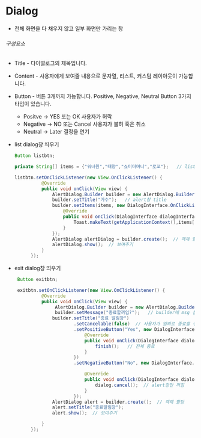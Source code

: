 # Dialog
-  전체 화면을 다 채우지 않고 일부 화면만 가리는 창

###### 구성요소
- Title - 다이얼로그의 제목입니다.
- Content - 사용자에게 보여줄 내용으로 문자열, 리스트, 커스텀 레이아웃이 가능합니다.
- Button - 버튼 3개까지 가능합니다.  Positive, Negative, Neutral Button 3가지 타입이 있습니다.
  - Positve -> YES 또는 OK 사용자가 허락
  - Negative -> NO 또는 Cancel 사용자가 불허 혹은 취소
  - Neutral -> Later 결정을 연기

- list dialog창 띄우기

  ```java
  Button listbtn;

  private String[] items = {"워너원","태양","쇼미더머니","로꼬"};   // list에 들어갈 내용

  listbtn.setOnClickListener(new View.OnClickListener() {
            @Override
            public void onClick(View view) {
                AlertDialog.Builder builder = new AlertDialog.Builder(MainActivity.this);  // alert창 띄우기 (MainActivity에 종속)
                builder.setTitle("가수");   // alert창 title
                builder.setItems(items, new DialogInterface.OnClickListener() {   // alert창의 내용 넣기
                    @Override
                    public void onClick(DialogInterface dialogInterface, int i) {   // click했을때에 대한 이벤트 처리
                        Toast.makeText(getApplicationContext(),items[i],Toast.LENGTH_SHORT).show();
                    }
                });
                AlertDialog alertDialog = builder.create();  // 객체 할당
                alertDialog.show();  // 보여주기
            }
        });
  ```
  
- exit dialog창 띄우기
  ```java
   Button exitbtn;
  
   exitbtn.setOnClickListener(new View.OnClickListener() {
            @Override
            public void onClick(View view) {
                 AlertDialog.Builder builder = new AlertDialog.Builder(MainActivity.this);
                 builder.setMessage("종료할꺼임?");   // builder에 msg 설정
                builder.setTitle("종료 알림창")
                        .setCancelable(false)  // 사용자가 임의로 종료할 수 없도록 함
                        .setPositiveButton("Yes", new DialogInterface.OnClickListener() {
                            @Override
                            public void onClick(DialogInterface dialogInterface, int i) {
                                finish();   // 전체 종료
                            }
                        })
                        .setNegativeButton("No", new DialogInterface.OnClickListener(){

                            @Override
                            public void onClick(DialogInterface dialog, int i) {
                                dialog.cancel();  // alert창만 꺼짐
                            }
                        });
                AlertDialog alert = builder.create();  // 객체 할당
                alert.setTitle("종료알림창");
                alert.show();  // 보여주기

            }
        });
  ```
